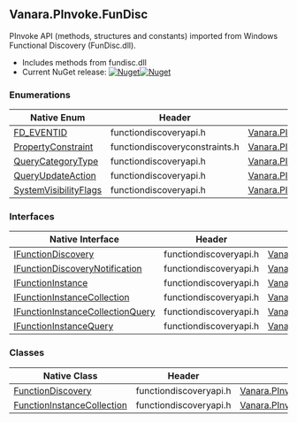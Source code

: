 ## Vanara.PInvoke.FunDisc  
PInvoke API (methods, structures and constants) imported from Windows Functional Discovery (FunDisc.dll).

- Includes methods from fundisc.dll  
- Current NuGet release: [![Nuget](https://img.shields.io/nuget/v/Vanara.PInvoke.FunDisc?logo=nuget&style=flat-square)![Nuget](https://img.shields.io/nuget/dt/Vanara.PInvoke.FunDisc?label=%20&style=flat-square)](https://www.nuget.org/packages/Vanara.PInvoke.FunDisc)  
### Enumerations  
Native Enum | Header | Managed Enum  
--- | --- | ---  
[FD_EVENTID](https://www.google.com/search?num=5&q=FD_EVENTID+site%3Adocs.microsoft.com) | functiondiscoveryapi.h | [Vanara.PInvoke.FunDisc.FD_EVENTID](https://github.com/dahall/Vanara/search?l=C%23&q=FD_EVENTID)  
[PropertyConstraint](https://www.google.com/search?num=5&q=PropertyConstraint+site%3Adocs.microsoft.com) | functiondiscoveryconstraints.h | [Vanara.PInvoke.FunDisc.PropertyConstraint](https://github.com/dahall/Vanara/search?l=C%23&q=PropertyConstraint)  
[QueryCategoryType](https://www.google.com/search?num=5&q=QueryCategoryType+site%3Adocs.microsoft.com) | functiondiscoveryapi.h | [Vanara.PInvoke.FunDisc.QueryCategoryType](https://github.com/dahall/Vanara/search?l=C%23&q=QueryCategoryType)  
[QueryUpdateAction](https://www.google.com/search?num=5&q=QueryUpdateAction+site%3Adocs.microsoft.com) | functiondiscoveryapi.h | [Vanara.PInvoke.FunDisc.QueryUpdateAction](https://github.com/dahall/Vanara/search?l=C%23&q=QueryUpdateAction)  
[SystemVisibilityFlags](https://www.google.com/search?num=5&q=SystemVisibilityFlags+site%3Adocs.microsoft.com) | functiondiscoveryapi.h | [Vanara.PInvoke.FunDisc.SystemVisibilityFlags](https://github.com/dahall/Vanara/search?l=C%23&q=SystemVisibilityFlags)  
### Interfaces  
Native Interface | Header | Managed Interface  
--- | --- | ---  
[IFunctionDiscovery](https://www.google.com/search?num=5&q=IFunctionDiscovery+site%3Adocs.microsoft.com) | functiondiscoveryapi.h | [Vanara.PInvoke.FunDisc.IFunctionDiscovery](https://github.com/dahall/Vanara/search?l=C%23&q=IFunctionDiscovery)  
[IFunctionDiscoveryNotification](https://www.google.com/search?num=5&q=IFunctionDiscoveryNotification+site%3Adocs.microsoft.com) | functiondiscoveryapi.h | [Vanara.PInvoke.FunDisc.IFunctionDiscoveryNotification](https://github.com/dahall/Vanara/search?l=C%23&q=IFunctionDiscoveryNotification)  
[IFunctionInstance](https://www.google.com/search?num=5&q=IFunctionInstance+site%3Adocs.microsoft.com) | functiondiscoveryapi.h | [Vanara.PInvoke.FunDisc.IFunctionInstance](https://github.com/dahall/Vanara/search?l=C%23&q=IFunctionInstance)  
[IFunctionInstanceCollection](https://www.google.com/search?num=5&q=IFunctionInstanceCollection+site%3Adocs.microsoft.com) | functiondiscoveryapi.h | [Vanara.PInvoke.FunDisc.IFunctionInstanceCollection](https://github.com/dahall/Vanara/search?l=C%23&q=IFunctionInstanceCollection)  
[IFunctionInstanceCollectionQuery](https://www.google.com/search?num=5&q=IFunctionInstanceCollectionQuery+site%3Adocs.microsoft.com) | functiondiscoveryapi.h | [Vanara.PInvoke.FunDisc.IFunctionInstanceCollectionQuery](https://github.com/dahall/Vanara/search?l=C%23&q=IFunctionInstanceCollectionQuery)  
[IFunctionInstanceQuery](https://www.google.com/search?num=5&q=IFunctionInstanceQuery+site%3Adocs.microsoft.com) | functiondiscoveryapi.h | [Vanara.PInvoke.FunDisc.IFunctionInstanceQuery](https://github.com/dahall/Vanara/search?l=C%23&q=IFunctionInstanceQuery)  
### Classes  
Native Class | Header | Managed Class  
--- | --- | ---  
[FunctionDiscovery](https://www.google.com/search?num=5&q=FunctionDiscovery+site%3Adocs.microsoft.com) | functiondiscoveryapi.h | [Vanara.PInvoke.FunDisc.FunctionDiscovery](https://github.com/dahall/Vanara/search?l=C%23&q=FunctionDiscovery)  
[FunctionInstanceCollection](https://www.google.com/search?num=5&q=FunctionInstanceCollection+site%3Adocs.microsoft.com) | functiondiscoveryapi.h | [Vanara.PInvoke.FunDisc.FunctionInstanceCollection](https://github.com/dahall/Vanara/search?l=C%23&q=FunctionInstanceCollection)  
